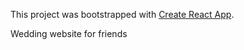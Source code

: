 This project was bootstrapped with [Create React App](https://github.com/facebook/create-react-app).

Wedding website for friends